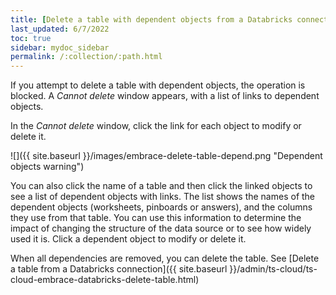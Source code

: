 ```yaml
---
title: [Delete a table with dependent objects from a Databricks connection]
last_updated: 6/7/2022
toc: true
sidebar: mydoc_sidebar
permalink: /:collection/:path.html
---
```


If you attempt to delete a table with dependent objects, the operation is blocked. A *Cannot delete* window appears, with a list of links to dependent objects.

In the *Cannot delete* window, click the link for each object to modify or delete it.

![]({{ site.baseurl }}/images/embrace-delete-table-depend.png "Dependent objects warning")

You can also click the name of a table and then click the linked objects to see a list of dependent objects with links. The list shows the names of the dependent objects (worksheets, pinboards or answers), and the columns they use from that table. You can use this information to determine the impact of changing the structure of the data source or to see how widely used it is. Click a dependent object to modify or delete it.

When all dependencies are removed, you can delete the table. See [Delete a table from a Databricks connection]({{ site.baseurl }}/admin/ts-cloud/ts-cloud-embrace-databricks-delete-table.html)

